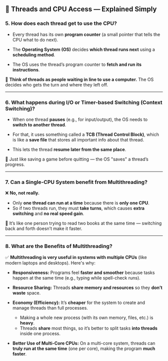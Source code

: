 ## 🧵 Threads and CPU Access — Explained Simply

### **5. How does each thread get to use the CPU?**

* Every thread has its own **program counter**
  (a small pointer that tells the CPU what to do next).

* The **Operating System (OS)** decides **which thread runs next** using a **scheduling method**.

* The OS uses the thread’s program counter to **fetch and run its instructions**.

🧠 **Think of threads as people waiting in line to use a computer.** The OS decides who gets the turn and where they left off.

---

### **6. What happens during I/O or Timer-based Switching (Context Switching)?**

* When one thread **pauses** (e.g., for input/output), the OS needs to **switch to another thread**.

* For that, it uses something called a **TCB (Thread Control Block)**, which is like a **save file** that stores all important info about that thread.

* This lets the thread **resume later from the same place**.

🧠 Just like saving a game before quitting — the OS "saves" a thread’s progress.

---

### **7. Can a Single-CPU System benefit from Multithreading?**

❌ **No, not really.**

* Only **one thread can run at a time** because there is **only one CPU**.
* So if two threads run, they must **take turns**, which causes **extra switching** and **no real speed gain**.

🧠 It’s like one person trying to read two books at the same time — switching back and forth doesn’t make it faster.

---

### **8. What are the Benefits of Multithreading?**

✅ **Multithreading is very useful in systems with multiple CPUs** (like modern laptops and desktops). Here's why:

* **Responsiveness:**
  Programs feel **faster and smoother** because tasks happen at the same time (e.g., typing while spell-check runs).

* **Resource Sharing:**
  Threads **share memory and resources** so they **don’t waste** space.

* **Economy (Efficiency):**
  It’s **cheaper** for the system to create and manage threads than full processes.

  * Making a whole new process (with its own memory, files, etc.) is **heavy**.
  * Threads **share** most things, so it’s better to split tasks **into threads** inside one process.

* **Better Use of Multi-Core CPUs:**
  On a multi-core system, threads can **truly run at the same time** (one per core), making the program **much faster**.

